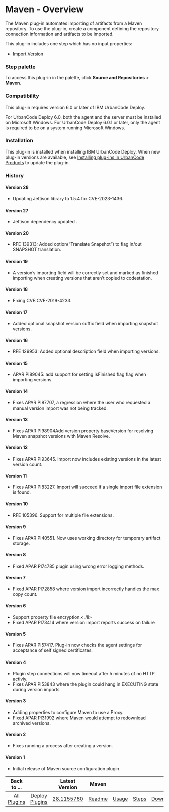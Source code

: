 
# Maven - Overview


The Maven plug-in automates importing of artifacts from a Maven repository. To use the plug-in, create a component defining the repository connection information and artifacts to be imported.

This plug-in includes one step which has no input properties:

* [Import Version](#import_version)


### Step palette

To access this plug-in in the palette, click **Source and Repositories** > **Maven**.

### Compatibility

This plug-in requires version 6.0 or later of IBM UrbanCode Deploy.

For UrbanCode Deploy 6.0, both the agent and the server must be installed on Microsoft Windows. For UrbanCode Deploy 6.0.1 or later, only the agent is required to be on a system running Microsoft Windows.

### Installation

This plug-in is installed when installing IBM UrbanCode Deploy. When new plug-in versions are available, see [Installing plug-ins in UrbanCode Products](https://community.ibm.com/community/user/wasdevops/blogs/laurel-dickson-bull1/2022/06/13/install-plugins "Installing plug-ins in UrbanCode Deploy") to update the plug-in.

### History

#### Version 28

* Updating Jettison library to 1.5.4 for CVE-2023-1436.

#### Version 27

* Jettison dependency updated .

#### Version 20

* RFE 139313: Added option(“Translate Snapshot”) to flag in/out SNAPSHOT translation.

#### Version 19

* A version’s importing field will be correctly set and marked as finished importing when creating versions that aren’t copied to codestation.

#### Version 18

* Fixing CVE:CVE-2019-4233.

#### Version 17

* Added optional snapshot version suffix field when importing snapshot versions.

#### Version 16

* RFE 129953: Added optional description field when importing versions.

#### Version 15

* APAR PI89045: add support for setting isFinished flag flag when importing versions.

#### Version 14

* Fixes APAR PI87707, a regression where the user who requested a manual version import was not being tracked.

#### Version 13

* Fixes APAR PI98904Add version property baseVersion for resolving Maven snapshot versions with Maven Resolve.

#### Version 12

* Fixes APAR PI93645. Import now includes existing versions in the latest version count.

#### Version 11

* Fixes APAR PI83227. Import will succeed if a single import file extension is found.

#### Version 10

* RFE 105396. Support for multiple file extensions.

#### Version 9

* Fixes APAR PI40551. Now uses working directory for temporary artifact storage.

#### Version 8

* Fixed APAR PI74785 plugin using wrong error logging methods.

#### Version 7

* Fixed APAR PI72858 where version import incorrectly handles the max copy count.

#### Version 6

* Support property file encryption.<./li>
* Fixed APAR PI73414 where version import reports success on failure

#### Version 5

* Fixes APAR PI57417. Plug-in now checks the agent settings for acceptance of self signed certificates.

#### Version 4

* Plugin step connections will now timeout after 5 minutes of no HTTP activiy.
* Fixes APAR PI53843 where the plugin could hang in EXECUTING state during version imports

#### Version 3

* Adding properties to configure Maven to use a Proxy.
* Fixed APAR PI31992 where Maven would attempt to redownload archived versions.

#### Version 2

* Fixes running a process after creating a version.

#### Version 1

* Initial release of Maven source configuration plugin

|Back to ...||Latest Version|Maven ||||
| :---: | :---: | :---: | :---: | :---: | :---: | :---: |
|[All Plugins](../../index.md)|[Deploy Plugins](../README.md)|[28.1155760](https://raw.githubusercontent.com/UrbanCode/IBM-UCD-PLUGINS/main/files/MavenSourceConfig/ucd-MavenSourceConfig-28.1155760.zip)|[Readme](README.md)|[Usage](usage.md)|[Steps](steps.md)|[Downloads](downloads.md)|
